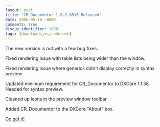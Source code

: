```yaml
---
layout: post
title: "CR_Documentor 1.8.2.0510 Released"
date: 2006-05-10 -0800
comments: true
disqus_identifier: 1000
tags: [downloads,vs,coderush]
---
```

The new version is out with a few bug fixes:

Fixed rendering issue with table lists being wider than the window.

Fixed rendering issue where generics didn't display correctly in syntax
preview.

Updated minimum requirement for CR\_Documentor to DXCore 1.1.58. Needed
for syntax preview.

Cleaned up icons in the preview window toolbar.

Added CR\_Documentor to the DXCore "About" box.


 [Go get
it!](/archive/2004/11/15/cr_documentor-the-documentor-plug-in-for-dxcore.aspx)

